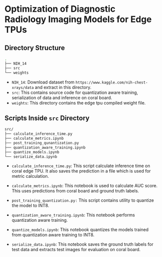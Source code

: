 # Optimization of Diagnostic Radiology Imaging Models for Edge TPUs

## Directory Structure

```bash
.
├── NIH_14
├── src
└── weights
```

- `NIH_14`: Download dataset from `https://www.kaggle.com/nih-chest-xrays/data` and extract in this directory.
- `src`: This contains source code for quantization aware training, serialization of data and inference on coral board.
- `weights`: This directory contains the edge tpu compiled weight file.

## Scripts Inside `src` Directory

```bash
src/
├── calculate_inference_time.py
├── calculate_metrics.ipynb
├── post_training_qunantization.py
├── quantization_aware_training.ipynb
├── quantize_models.ipynb
└── serialize_data.ipynb
```

- `calculate_inference_time.py`: This script calculate inference time on coral edge TPU. It also saves the prediction in a file which is used for metric calculation.

- `calculate_metrics.ipynb`: This notebook is used to calculate AUC score. This uses predictions from coral board and ground truth labels.

- `post_training_quantization.py:` This script contains utility to quantize the model to INT8.

- `quantization_aware_training.ipynb`: This notebook performs quantization aware training.

- `quantize_models.ipynb`: This notebook quantizes the models trained from quantization aware training to INT8.

- `serialize_data.ipynb`: This notebook saves the ground truth labels for test data and extracts test images for evaluation on coral board.